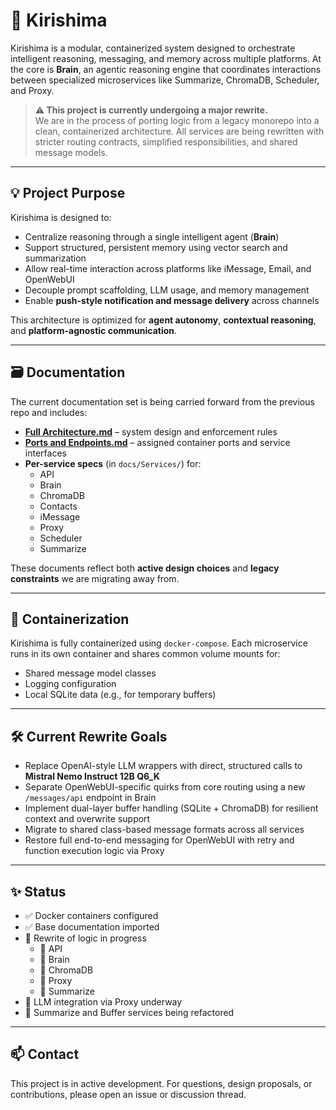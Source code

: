 # 🧠 Kirishima

Kirishima is a modular, containerized system designed to orchestrate intelligent reasoning, messaging, and memory across multiple platforms. At the core is **Brain**, an agentic reasoning engine that coordinates interactions between specialized microservices like Summarize, ChromaDB, Scheduler, and Proxy.

> **⚠️ This project is currently undergoing a major rewrite.**  
We are in the process of porting logic from a legacy monorepo into a clean, containerized architecture. All services are being rewritten with stricter routing contracts, simplified responsibilities, and shared message models.

---

## 💡 Project Purpose

Kirishima is designed to:

- Centralize reasoning through a single intelligent agent (**Brain**)
- Support structured, persistent memory using vector search and summarization
- Allow real-time interaction across platforms like iMessage, Email, and OpenWebUI
- Decouple prompt scaffolding, LLM usage, and memory management
- Enable **push-style notification and message delivery** across channels

This architecture is optimized for **agent autonomy**, **contextual reasoning**, and **platform-agnostic communication**.

---

## 🗃️ Documentation

The current documentation set is being carried forward from the previous repo and includes:

- **[Full Architecture.md](docs/Full%20Architecture.md)** – system design and enforcement rules
- **[Ports and Endpoints.md](docs/Ports%20and%20Endpoints.md)** – assigned container ports and service interfaces
- **Per-service specs** (in `docs/Services/`) for:
  - API
  - Brain
  - ChromaDB
  - Contacts
  - iMessage
  - Proxy
  - Scheduler
  - Summarize

These documents reflect both **active design choices** and **legacy constraints** we are migrating away from.

---

## 🐳 Containerization

Kirishima is fully containerized using `docker-compose`. Each microservice runs in its own container and shares common volume mounts for:

- Shared message model classes
- Logging configuration
- Local SQLite data (e.g., for temporary buffers)

---

## 🛠️ Current Rewrite Goals

- Replace OpenAI-style LLM wrappers with direct, structured calls to **Mistral Nemo Instruct 12B Q6_K**
- Separate OpenWebUI-specific quirks from core routing using a new `/messages/api` endpoint in Brain
- Implement dual-layer buffer handling (SQLite + ChromaDB) for resilient context and overwrite support
- Migrate to shared class-based message formats across all services
- Restore full end-to-end messaging for OpenWebUI with retry and function execution logic via Proxy

---

## ✨ Status

- ✅ Docker containers configured
- ✅ Base documentation imported
- 🚧 Rewrite of logic in progress
  - 🚧 API
  - 🚧 Brain
  - 🚧 ChromaDB
  - 🚧 Proxy
  - 🚧 Summarize
- 🚧 LLM integration via Proxy underway
- 🚧 Summarize and Buffer services being refactored

---

## 📫 Contact

This project is in active development. For questions, design proposals, or contributions, please open an issue or discussion thread.
